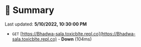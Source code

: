 # 📖 Summary
Last updated: **5/10/2022, 10:30:00 PM**

- `GET` [https://Bhadwa-sala.toxicblte.repl.co](https://Bhadwa-sala.toxicblte.repl.co) - **Down** (104ms)
